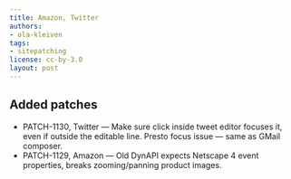 ```yaml
---
title: Amazon, Twitter
authors:
- ola-kleiven
tags:
- sitepatching
license: cc-by-3.0
layout: post
---
```


## Added patches

- PATCH-1130, Twitter — Make sure click inside tweet editor focuses it, even if outside the editable line. Presto focus issue — same as GMail composer.
- PATCH-1129, Amazon — Old DynAPI expects Netscape 4 event properties, breaks zooming/panning product images.
